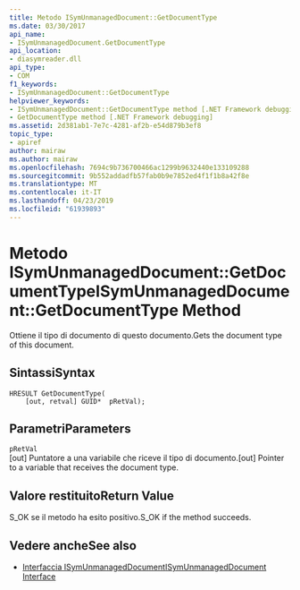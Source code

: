 ```yaml
---
title: Metodo ISymUnmanagedDocument::GetDocumentType
ms.date: 03/30/2017
api_name:
- ISymUnmanagedDocument.GetDocumentType
api_location:
- diasymreader.dll
api_type:
- COM
f1_keywords:
- ISymUnmanagedDocument::GetDocumentType
helpviewer_keywords:
- ISymUnmanagedDocument::GetDocumentType method [.NET Framework debugging]
- GetDocumentType method [.NET Framework debugging]
ms.assetid: 2d381ab1-7e7c-4281-af2b-e54d879b3ef8
topic_type:
- apiref
author: mairaw
ms.author: mairaw
ms.openlocfilehash: 7694c9b736700466ac1299b9632440e133109288
ms.sourcegitcommit: 9b552addadfb57fab0b9e7852ed4f1f1b8a42f8e
ms.translationtype: MT
ms.contentlocale: it-IT
ms.lasthandoff: 04/23/2019
ms.locfileid: "61939893"
---
```

# <a name="isymunmanageddocumentgetdocumenttype-method"></a><span data-ttu-id="c68dc-102">Metodo ISymUnmanagedDocument::GetDocumentType</span><span class="sxs-lookup"><span data-stu-id="c68dc-102">ISymUnmanagedDocument::GetDocumentType Method</span></span>
<span data-ttu-id="c68dc-103">Ottiene il tipo di documento di questo documento.</span><span class="sxs-lookup"><span data-stu-id="c68dc-103">Gets the document type of this document.</span></span>  
  
## <a name="syntax"></a><span data-ttu-id="c68dc-104">Sintassi</span><span class="sxs-lookup"><span data-stu-id="c68dc-104">Syntax</span></span>  
  
```  
HRESULT GetDocumentType(  
    [out, retval] GUID*  pRetVal);  
```  
  
## <a name="parameters"></a><span data-ttu-id="c68dc-105">Parametri</span><span class="sxs-lookup"><span data-stu-id="c68dc-105">Parameters</span></span>  
 `pRetVal`  
 <span data-ttu-id="c68dc-106">[out] Puntatore a una variabile che riceve il tipo di documento.</span><span class="sxs-lookup"><span data-stu-id="c68dc-106">[out] Pointer to a variable that receives the document type.</span></span>  
  
## <a name="return-value"></a><span data-ttu-id="c68dc-107">Valore restituito</span><span class="sxs-lookup"><span data-stu-id="c68dc-107">Return Value</span></span>  
 <span data-ttu-id="c68dc-108">S_OK se il metodo ha esito positivo.</span><span class="sxs-lookup"><span data-stu-id="c68dc-108">S_OK if the method succeeds.</span></span>  
  
## <a name="see-also"></a><span data-ttu-id="c68dc-109">Vedere anche</span><span class="sxs-lookup"><span data-stu-id="c68dc-109">See also</span></span>

- [<span data-ttu-id="c68dc-110">Interfaccia ISymUnmanagedDocument</span><span class="sxs-lookup"><span data-stu-id="c68dc-110">ISymUnmanagedDocument Interface</span></span>](../../../../docs/framework/unmanaged-api/diagnostics/isymunmanageddocument-interface.md)
